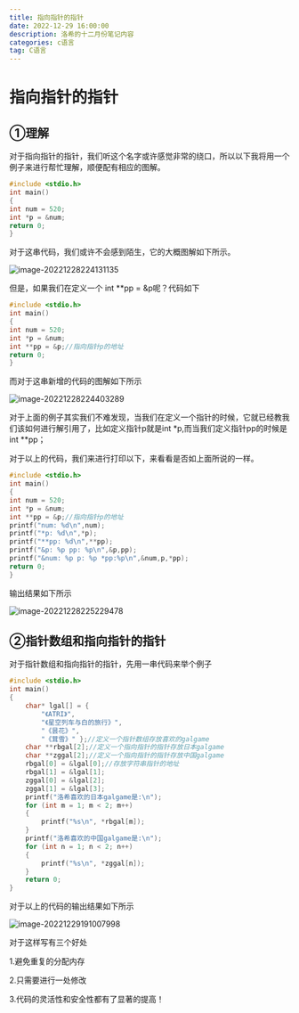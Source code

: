 ```yaml
---
title: 指向指针的指针
date: 2022-12-29 16:00:00
description: 洛希的十二月份笔记内容
categories: c语言
tag: C语言
---
```


# 指向指针的指针

## ①理解

对于指向指针的指针，我们听这个名字或许感觉非常的绕口，所以以下我将用一个例子来进行帮忙理解，顺便配有相应的图解。

```c
#include <stdio.h>
int main()
{
int num = 520;
int *p = &num;
return 0;
}
```

对于这串代码，我们或许不会感到陌生，它的大概图解如下所示。

![image-20221228224131135](https://luoxi2334.oss-cn-shanghai.aliyuncs.com/luoxi-picture/202212282241188.png)

但是，如果我们在定义一个 int **pp = &p呢？代码如下

```c
#include <stdio.h>
int main()
{
int num = 520;
int *p = &num;
int **pp = &p;//指向指针p的地址
return 0;
}
```

而对于这串新增的代码的图解如下所示

![image-20221228224403289](https://luoxi2334.oss-cn-shanghai.aliyuncs.com/luoxi-picture/202212282244336.png)

对于上面的例子其实我们不难发现，当我们在定义一个指针的时候，它就已经教我们该如何进行解引用了，比如定义指针p就是int  *p,而当我们定义指针pp的时候是int **pp；

对于以上的代码，我们来进行打印以下，来看看是否如上面所说的一样。

```c
#include <stdio.h>
int main()
{
int num = 520;
int *p = &num;
int **pp = &p;//指向指针p的地址
printf("num: %d\n",num);
printf("*p: %d\n",*p);
printf("**pp: %d\n",**pp);
printf("&p: %p pp: %p\n",&p,pp);
printf("&num: %p p: %p *pp:%p\n",&num,p,*pp);
return 0;
}
```

输出结果如下所示

![image-20221228225229478](https://luoxi2334.oss-cn-shanghai.aliyuncs.com/luoxi-picture/202212282252544.png)

## ②指针数组和指向指针的指针

对于指针数组和指向指针的指针，先用一串代码来举个例子

```c
#include <stdio.h>
int main()
{
	char* lgal[] = {
		"《ATRI》",
		"《星空列车与白的旅行》",
		"《昙花》",
		"《茸雪》" };//定义一个指针数组存放喜欢的galgame
	char **rbgal[2];//定义一个指向指针的指针存放日本galgame
	char **zggal[2];//定义一个指向指针的指针存放中国galgame
	rbgal[0] = &lgal[0];//存放字符串指针的地址
	rbgal[1] = &lgal[1];
	zggal[0] = &lgal[2];
	zggal[1] = &lgal[3];
	printf("洛希喜欢的日本galgame是:\n");
	for (int m = 1; m < 2; m++)
	{
		printf("%s\n", *rbgal[m]);
	}
	printf("洛希喜欢的中国galgame是:\n");
	for (int n = 1; n < 2; n++)
	{
		printf("%s\n", *zggal[n]);
	}
	return 0;
}
```

对于以上的代码的输出结果如下所示

![image-20221229191007998](https://luoxi2334.oss-cn-shanghai.aliyuncs.com/luoxi-picture/202212291910132.png)

对于这样写有三个好处

1.避免重复的分配内存

2.只需要进行一处修改

3.代码的灵活性和安全性都有了显著的提高！

